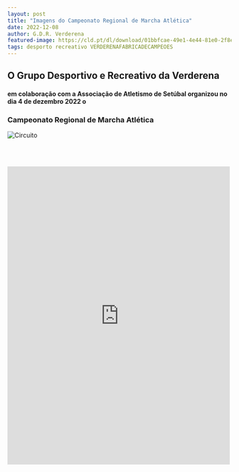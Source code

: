 ```yaml
---
layout: post
title: "Imagens do Campeonato Regional de Marcha Atlética"
date: 2022-12-08
author: G.D.R. Verderena
featured-image: https://cld.pt/dl/download/01bbfcae-49e1-4e44-81e0-2f8e60248d35/A4%20marcha.jpg
tags: desporto recreativo VERDERENAFABRICADECAMPEOES
---
```



<H2> O Grupo Desportivo e Recreativo da Verderena </H2>
<H4> em colaboração com a Associação de Atletismo de Setúbal organizou no dia 4 de dezembro 2022 o 
</H4>


<h3> Campeonato Regional de Marcha Atlética </h3>

![Circuito](https://cld.pt/dl/download/01bbfcae-49e1-4e44-81e0-2f8e60248d35/A4%20marcha.jpg)

<br><br>

<iframe src="https://www.facebook.com/plugins/post.php?href=https%3A%2F%2Fwww.facebook.com%2Fgdr.verderena%2Fposts%2Fpfbid02fMEaNboEVKNfuUrTriiQhzVki3w22hWueSKSr1Rqpmk2rEehqEXKxZdbg5F3wGxol&show_text=true&width=500" width="500" height="671" style="border:none;overflow:hidden" scrolling="no" frameborder="0" allowfullscreen="true" allow="autoplay; clipboard-write; encrypted-media; picture-in-picture; web-share"></iframe>
